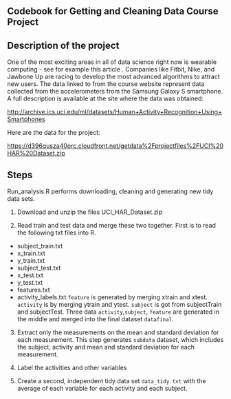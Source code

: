 ## Codebook for Getting and Cleaning Data Course Project
## Description of the project
One of the most exciting areas in all of data science right now is wearable computing - see for example this article . Companies like Fitbit, Nike, and Jawbone Up are racing to develop the most advanced algorithms to attract new users. The data linked to from the course website represent data collected from the accelerometers from the Samsung Galaxy S smartphone. A full description is available at the site where the data was obtained:

http://archive.ics.uci.edu/ml/datasets/Human+Activity+Recognition+Using+Smartphones

Here are the data for the project:

https://d396qusza40orc.cloudfront.net/getdata%2Fprojectfiles%2FUCI%20HAR%20Dataset.zip

## Steps 
Run_analysis.R performs downloading, cleaning and generating new tidy data sets.
1. Download and unzip the files UCI_HAR_Dataset.zip 

2. Read train and test data and merge these two together. First is to read the following txt files into R. 
 - subject_train.txt
 - x_train.txt
 - y_train.txt
 - subject_test.txt
 - x_test.txt
 - y_test.txt
 - features.txt
 - activity_labels.txt
 `feature` is generated by merging xtrain and xtest. `activity` is by merging ytrain and ytest. `subject` is got from subjectTrain and subjectTest. Three data `activity`,`subject`, `feature` are generated in the middle and merged into the final dataset `datafinal`. 

3. Extract only the measurements on the mean and standard deviation for each measurement. This step generates `subdata` dataset, which includes the subject, activity and mean and standard deviation for each measurement.

4. Label the activities and other variables 

5. Create a second, independent tidy data set `data_tidy.txt` with the average of each variable for each activity and each subject.










